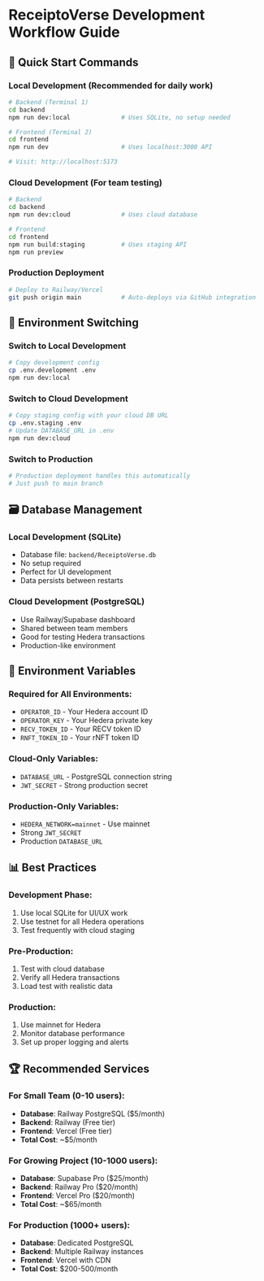 # ReceiptoVerse Development Workflow Guide

## 🚀 Quick Start Commands

### Local Development (Recommended for daily work)

```bash
# Backend (Terminal 1)
cd backend
npm run dev:local              # Uses SQLite, no setup needed

# Frontend (Terminal 2)
cd frontend
npm run dev                    # Uses localhost:3000 API

# Visit: http://localhost:5173
```

### Cloud Development (For team testing)

```bash
# Backend
cd backend
npm run dev:cloud              # Uses cloud database

# Frontend
cd frontend
npm run build:staging          # Uses staging API
npm run preview
```

### Production Deployment

```bash
# Deploy to Railway/Vercel
git push origin main           # Auto-deploys via GitHub integration
```

## 🔧 Environment Switching

### Switch to Local Development

```bash
# Copy development config
cp .env.development .env
npm run dev:local
```

### Switch to Cloud Development

```bash
# Copy staging config with your cloud DB URL
cp .env.staging .env
# Update DATABASE_URL in .env
npm run dev:cloud
```

### Switch to Production

```bash
# Production deployment handles this automatically
# Just push to main branch
```

## 🗃️ Database Management

### Local Development (SQLite)

- Database file: `backend/ReceiptoVerse.db`
- No setup required
- Perfect for UI development
- Data persists between restarts

### Cloud Development (PostgreSQL)

- Use Railway/Supabase dashboard
- Shared between team members
- Good for testing Hedera transactions
- Production-like environment

## 🔐 Environment Variables

### Required for All Environments:

- `OPERATOR_ID` - Your Hedera account ID
- `OPERATOR_KEY` - Your Hedera private key
- `RECV_TOKEN_ID` - Your RECV token ID
- `RNFT_TOKEN_ID` - Your rNFT token ID

### Cloud-Only Variables:

- `DATABASE_URL` - PostgreSQL connection string
- `JWT_SECRET` - Strong production secret

### Production-Only Variables:

- `HEDERA_NETWORK=mainnet` - Use mainnet
- Strong `JWT_SECRET`
- Production `DATABASE_URL`

## 📊 Best Practices

### Development Phase:

1. Use local SQLite for UI/UX work
2. Use testnet for all Hedera operations
3. Test frequently with cloud staging

### Pre-Production:

1. Test with cloud database
2. Verify all Hedera transactions
3. Load test with realistic data

### Production:

1. Use mainnet for Hedera
2. Monitor database performance
3. Set up proper logging and alerts

## 🏆 Recommended Services

### For Small Team (0-10 users):

- **Database**: Railway PostgreSQL ($5/month)
- **Backend**: Railway (Free tier)
- **Frontend**: Vercel (Free tier)
- **Total Cost**: ~$5/month

### For Growing Project (10-1000 users):

- **Database**: Supabase Pro ($25/month)
- **Backend**: Railway Pro ($20/month)
- **Frontend**: Vercel Pro ($20/month)
- **Total Cost**: ~$65/month

### For Production (1000+ users):

- **Database**: Dedicated PostgreSQL
- **Backend**: Multiple Railway instances
- **Frontend**: Vercel with CDN
- **Total Cost**: $200-500/month
